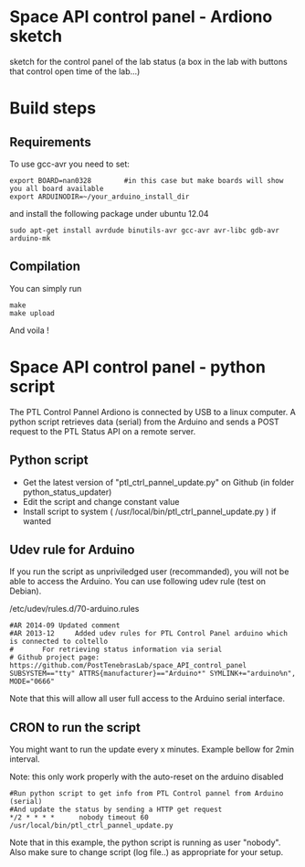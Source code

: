# Space API control panel - Ardiono sketch

sketch for the control panel of the lab status (a box in the lab with buttons that control open time of the lab...)

# Build steps
## Requirements
To use gcc-avr you need to set:

    export BOARD=nan0328        #in this case but make boards will show you all board available
    export ARDUINODIR=~/your_arduino_install_dir

and install the following package under ubuntu 12.04

    sudo apt-get install avrdude binutils-avr gcc-avr avr-libc gdb-avr arduino-mk

## Compilation

You can simply run

    make
    make upload

And voila !

# Space API control panel - python script

The PTL Control Pannel Ardiono is connected by USB to a linux computer.
A python script retrieves data (serial) from the Arduino and sends a POST request to the PTL Status API on a remote server.

## Python script

* Get the latest version of "ptl_ctrl_pannel_update.py" on Github (in folder python_status_updater)
* Edit the script and change constant value
* Install script to system ( /usr/local/bin/ptl_ctrl_pannel_update.py ) if wanted

## Udev rule for Arduino

If you run the script as unpriviledged user (recommanded), you will not be able to access the Arduino. You can use following udev rule (test on Debian). 

/etc/udev/rules.d/70-arduino.rules

```
#AR 2014-09 Updated comment
#AR 2013-12 	Added udev rules for PTL Control Panel arduino which is connected to coltello
# 		For retrieving status information via serial
# Github project page: https://github.com/PostTenebrasLab/space_API_control_panel
SUBSYSTEM=="tty" ATTRS{manufacturer}=="Arduino*" SYMLINK+="arduino%n", MODE="0666"
```

Note that this will allow all user full access to the Arduino serial interface.

## CRON to run the script

You might want to run the update every x minutes. Example bellow for 2min interval.

Note: this only work properly with the auto-reset on the arduino disabled

```
#Run python script to get info from PTL Control pannel from Arduino (serial)
#And update the status by sending a HTTP get request
*/2 * * * *      nobody timeout 60 /usr/local/bin/ptl_ctrl_pannel_update.py
```

Note that in this example, the python script is running as user "nobody".
Also make sure to change script (log file..) as appropriate for your setup.
